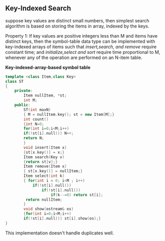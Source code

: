 ## Key-Indexed Search

suppose key values are distinct small numbers, then simplest search algorithm is based on storing the items in array, indexed by the keys.

Property 1: If key values are positive integers less than M and items have distinct keys, then the symbol-table data type can be implemented with key-indexed arrays of items such that *insert,search, and remove* require constant time; and *initialize,select and sort* require time proportional to M, whenever any of the operation are performed on an N-item table.

**Key-indexed-array-based symbol table**

````c++
template <class Item,class Key>
class ST
{
    private:
    	Item nullItem, *st;
    	int M;
    public:
    	ST(int maxN)
        { M = nullItem.key(); st = new Item[M];}
    	int count()
        {int N=0;
        for(int i=0;i<M;i++)
        if(!st[i].null()) N++;
        return N;
        }
    	void insert(Item x)
        {st[x.key()] = x;}
    	Item search(Key v)
        {return st[v];}
    	Item remove(Item x)
        { st[x.key()] = nullItem;}
    	Item select(int k)
        { for(int i = 0; i<M ; i++)
        	if(!st[i].null())
                if(!st[i].null())
                    if(k--=0) return st[i];
         return nullItem;
        }
    	void show(ostream& os)
        {for(int i=0;i<M;i++)
        if(!st[i].null()) st[i].show(os);}
}
````

This implementation doesn't handle duplicates well.


